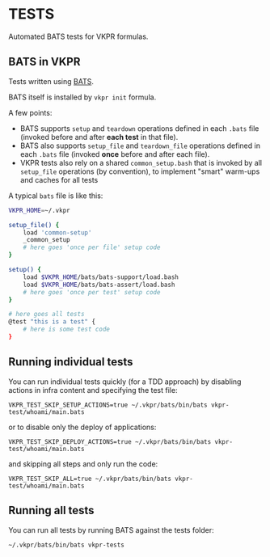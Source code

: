 # TESTS

Automated BATS tests for VKPR formulas.

## BATS in VKPR

Tests written using [BATS](https://bats-core.readthedocs.io/en/stable/index.html).

BATS itself is installed by `vkpr init` formula.

A few points:

- BATS supports `setup` and `teardown` operations defined in each `.bats` file (invoked before and after **each test** in that file).
- BATS also supports `setup_file` and `teardown_file` operations defined in each `.bats` file (invoked **once** before and after each file).
- VKPR tests also rely on a shared `common_setup.bash` that is invoked by all `setup_file` operations (by convention), to implement "smart" warm-ups and caches for all tests

A typical `bats` file is like this:

```sh
VKPR_HOME=~/.vkpr

setup_file() {
    load 'common-setup'
    _common_setup
    # here goes 'once per file' setup code
}

setup() {
    load $VKPR_HOME/bats/bats-support/load.bash
    load $VKPR_HOME/bats/bats-assert/load.bash
    # here goes 'once per test' setup code
}

# here goes all tests
@test "this is a test" {
    # here is some test code
}
```

## Running individual tests

You can run individual tests quickly (for a TDD approach) by disabling actions in infra content and specifying the test file:

```
VKPR_TEST_SKIP_SETUP_ACTIONS=true ~/.vkpr/bats/bin/bats vkpr-test/whoami/main.bats
```

or to disable only the deploy of applications:

```
VKPR_TEST_SKIP_DEPLOY_ACTIONS=true ~/.vkpr/bats/bin/bats vkpr-test/whoami/main.bats
```

and skipping all steps and only run the code:

```
VKPR_TEST_SKIP_ALL=true ~/.vkpr/bats/bin/bats vkpr-test/whoami/main.bats
```

## Running all tests

You can run all tests by running BATS against the tests folder:

```
~/.vkpr/bats/bin/bats vkpr-tests
```
